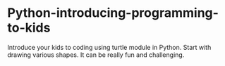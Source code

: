 # Python-introducing-programming-to-kids

Introduce your kids to coding using turtle module in Python.
Start with drawing various shapes. It can be really fun and challenging.
